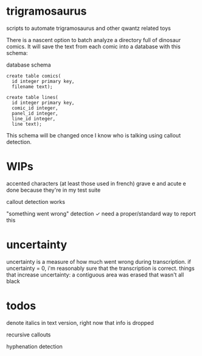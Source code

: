 trigramosaurus
==============

scripts to automate trigramosaurus and other qwantz related toys

There is a nascent option to batch analyze a directory full of dinosaur comics. It will save the text from each comic into a database with this schema:

database schema

    create table comics(
      id integer primary key,
      filename text);

    create table lines(
      id integer primary key,
      comic_id integer,
      panel_id integer,
      line_id integer,
      line text);

This schema will be changed once I know who is talking using callout detection.

WIPs
====

accented characters (at least those used in french)
  grave e and acute e done because they're in my test suite

callout detection
  works

"something went wrong" detection ✓
  need a proper/standard way to report this


uncertainty
===========

uncertainty is a measure of how much went wrong during transcription.
if uncertainty = 0, i'm reasonably sure that the transcription is correct.
things that increase uncertainty:
a contiguous area was erased that wasn't all black


todos
=====

denote italics in text version, right now that info is dropped

recursive callouts

hyphenation detection
